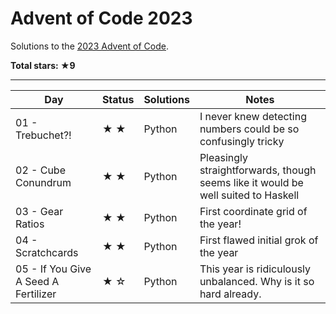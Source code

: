 # Advent of Code 2023

Solutions to the [2023 Advent of Code](https://adventofcode.com/2023).

**Total stars: ★9**

---

<!-- ★ ☆ -->

| Day | Status | Solutions | Notes |
|-----|--------|-----------|-------|
| 01 - Trebuchet?! | ★ ★ | Python | I never knew detecting numbers could be so confusingly tricky |
| 02 - Cube Conundrum | ★ ★ | Python | Pleasingly straightforwards, though seems like it would be well suited to Haskell |
| 03 - Gear Ratios | ★ ★ | Python | First coordinate grid of the year! |
| 04 - Scratchcards | ★ ★ | Python | First flawed initial grok of the year |
| 05 - If You Give A Seed A Fertilizer | ★ ☆ | Python | This year is ridiculously unbalanced. Why is it so hard already. |
